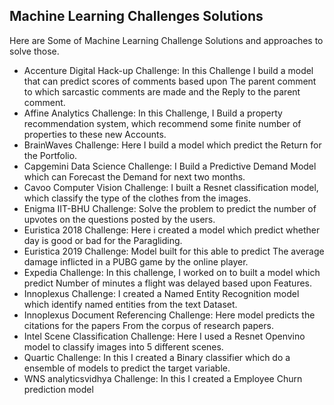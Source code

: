 ## Machine Learning Challenges Solutions

Here are Some of Machine Learning Challenge Solutions and approaches to solve those.

- Accenture Digital Hack-up Challenge: In this Challenge I build a model that can predict scores of comments based upon The parent comment to which sarcastic comments are made and the Reply to the parent comment.
- Affine Analytics Challenge: In this Challenge, I Build a property recommendation system, which recommend some finite number of properties to these new Accounts.
- BrainWaves Challenge: Here I build a model which predict the Return for the Portfolio.
- Capgemini Data Science Challenge: I Build a Predictive Demand Model which can Forecast the Demand for next two months.
- Cavoo Computer Vision Challenge: I built a Resnet classification model, which classify the type of the clothes from the images.
- Enigma IIT-BHU Challenge: Solve the problem to predict the number of upvotes on the questions posted by the users.
- Euristica 2018 Challenge: Here i created a model which predict whether day is good or bad for the Paragliding.
- Euristica 2019 Challenge: Model built for this able to predict The average damage inflicted in a PUBG game by the online player.
- Expedia Challenge: In this challenge, I worked on to built a model which predict Number of minutes a flight was delayed based upon Features.
- Innoplexus Challenge: I created a Named Entity Recognition model which identify named entities from the text Dataset.
- Innoplexus Document Referencing Challenge: Here model predicts the citations for the papers From the corpus of research papers.
- Intel Scene Classification Challenge: Here I used a Resnet Openvino model to classify images into 5 different scenes.
- Quartic Challenge: In this I created a Binary classifier which do a ensemble of models to predict the target variable.
- WNS analyticsvidhya Challenge: In this I created a Employee Churn prediction model
